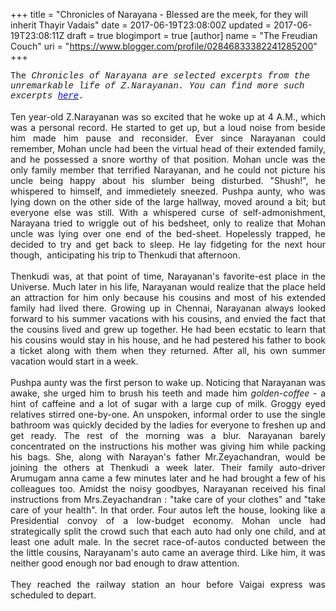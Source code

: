 +++
title = "Chronicles of Narayana - Blessed are the meek, for they will inherit Thayir Vadais"
date = 2017-06-19T23:08:00Z
updated = 2017-06-19T23:08:11Z
draft = true
blogimport = true 
[author]
	name = "The Freudian Couch"
	uri = "https://www.blogger.com/profile/02846833382241285200"
+++

<div dir="ltr" style="text-align: left;" trbidi="on">
<span style="font-family: &quot;courier new&quot; , &quot;courier&quot; , monospace;">The <i>Chronicles of Narayana<i> are selected excerpts from the unremarkable life of Z.Narayanan. You can find more such excerpts <a href="http://adarsh89.blogspot.com/search/label/Chronicles%20Of%20Narayana" target="_blank"><span style="color: blue;">here</span></a>.</i></i></span><br />
<br />
<div style="text-align: justify;">
Ten year-old Z.Narayanan was so excited that he woke up at 4 A.M., which was a personal record. He started to get up, but a loud noise from beside him made him pause and reconsider. Ever since Narayanan could remember, Mohan uncle had been the virtual head of their extended family, and he possessed a snore worthy of that position. Mohan uncle was the only family member that terrified Narayanan, and he could not picture his uncle being happy about his slumber being disturbed. "Shush!", he whispered to himself, and immedietely sneezed. Pushpa aunty, who was lying down on the other side of the large hallway, moved around a bit; but everyone else was still. With a whispered curse of self-admonishment, Narayana tried to wriggle out of his bedsheet, only to realize that Mohan uncle was lying over one end of the bed-sheet. Hopelessly trapped, he decided to try and get back to sleep. He lay fidgeting for the next hour though, &nbsp;anticipating his trip to Thenkudi that afternoon.</div>
<div style="text-align: justify;">
<br /></div>
<div style="text-align: justify;">
Thenkudi was, at that point of time, Narayanan's favorite-est place in the Universe. Much later in his life, Narayanan would realize that the place held an attraction for him only because his cousins and most of his extended family had lived there. Growing up in Chennai, Narayanan always looked forward to his summer vacations with his cousins, and envied the fact that the cousins lived and grew up together. He had been ecstatic to learn that his cousins would stay in his house, and he had pestered his father to book a ticket along with them when they returned. After all, his own summer vacation would start in a week.<br />
<br />
Pushpa aunty was the first person to wake up. Noticing that Narayanan was awake, she urged him to brush his teeth and made him <i>golden-coffee</i> - a hint of caffeine and a lot of sugar with a large cup of milk. Groggy eyed relatives stirred one-by-one. An unspoken, informal order to use the single bathroom was quickly decided by the ladies for everyone to freshen up and get ready. The rest of the morning was a blur. Narayanan barely concentrated on the instructions his mother was giving him while packing his bags. She, along with Narayan's father Mr.Zeyachandran, would be joining the others at Thenkudi a week later. Their family auto-driver Arumugam anna came a few minutes later and he had brought a few of his colleagues too. Amidst the noisy goodbyes, Narayanan received his final instructions from Mrs.Zeyachandran : "take care of your clothes" and "take care of your health". In that order. Four autos left the house, looking like a Presidential convoy of a low-budget economy. Mohan uncle had strategically split the crowd such that each auto had only one child, and at least one adult male. In the secret race-of-autos conducted between the the little cousins, Narayanam's auto came an average third. Like him, it was neither good enough nor bad enough to draw attention.<br />
<br />
They reached the railway station an hour before Vaigai express was scheduled to depart.<br />
<br />
<br /></div>
<br />
<br /></div>

